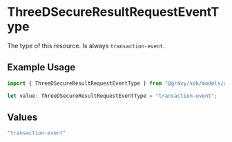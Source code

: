 # ThreeDSecureResultRequestEventType

The type of this resource. Is always `transaction-event`.

## Example Usage

```typescript
import { ThreeDSecureResultRequestEventType } from "@gr4vy/sdk/models/components";

let value: ThreeDSecureResultRequestEventType = "transaction-event";
```

## Values

```typescript
"transaction-event"
```